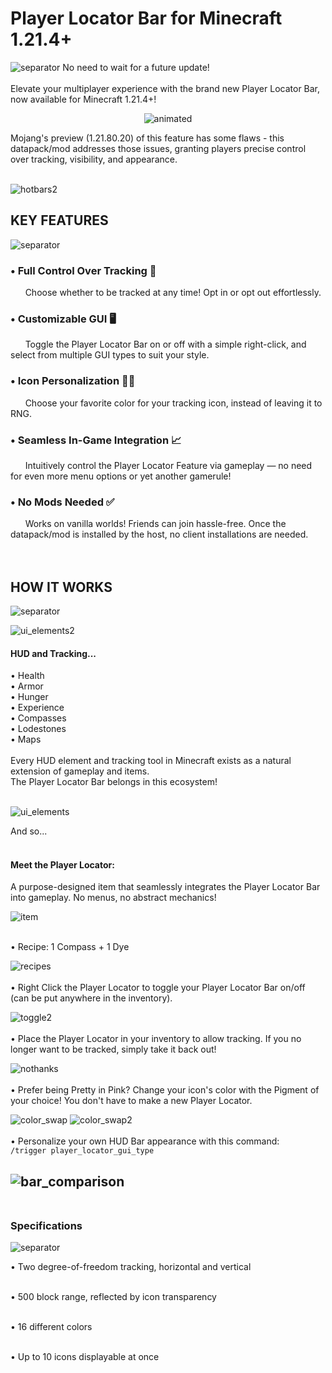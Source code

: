 # Player Locator Bar for Minecraft 1.21.4+
![separator](https://github.com/user-attachments/assets/b6b973e3-f5a7-47b2-b24f-6932b92bd1ba)
No need to wait for a future update!
<br />
<br />
Elevate your multiplayer experience with the brand new Player Locator Bar, now available for Minecraft 1.21.4+! 
<br />

<p align="center">
  <img src="https://github.com/user-attachments/assets/0fde2eed-0917-427d-8bfe-d752199df16d" alt="animated" />
</p>

Mojang's preview (1.21.80.20) of this feature has some flaws - this datapack/mod addresses those issues, granting players precise control over tracking, visibility, and appearance.
<br />
<br />

![hotbars2](https://github.com/user-attachments/assets/d648c4c9-3cd6-4616-94b1-bede65a2962f)
<br />
## **KEY FEATURES**
![separator](https://github.com/user-attachments/assets/b6b973e3-f5a7-47b2-b24f-6932b92bd1ba)
### • Full Control Over Tracking 🧭
&nbsp;&nbsp;&nbsp;&nbsp;&nbsp;&nbsp;Choose whether to be tracked at any time! Opt in or opt out effortlessly.
### • Customizable GUI 🖥
&nbsp;&nbsp;&nbsp;&nbsp;&nbsp;&nbsp;Toggle the Player Locator Bar on or off with a simple right-click, and select from multiple GUI types to suit your style.
### • Icon Personalization 💛💜
&nbsp;&nbsp;&nbsp;&nbsp;&nbsp;&nbsp;Choose your favorite color for your tracking icon, instead of leaving it to RNG.
### • Seamless In-Game Integration 📈
&nbsp;&nbsp;&nbsp;&nbsp;&nbsp;&nbsp;Intuitively control the Player Locator Feature via gameplay — no need for even more menu options or yet another gamerule!
### • No Mods Needed ✅
&nbsp;&nbsp;&nbsp;&nbsp;&nbsp;&nbsp;Works on vanilla worlds! Friends can join hassle-free. Once the datapack/mod is installed by the host, no client installations are needed.
<br />
<br />
<br />
## **HOW IT WORKS**
![separator](https://github.com/user-attachments/assets/b6b973e3-f5a7-47b2-b24f-6932b92bd1ba)
<br />

![ui_elements2](https://github.com/user-attachments/assets/31c416a8-063c-4b71-ae16-bfd549cef791)
#### HUD and Tracking...
• Health
<br />
• Armor
<br />
• Hunger
<br />
• Experience
<br />
• Compasses
<br />
• Lodestones
<br />
• Maps
<br />
<br />
Every HUD element and tracking tool in Minecraft exists as a natural extension of gameplay and items.
<br />
The Player Locator Bar belongs in this ecosystem!
<br />
<br />

![ui_elements](https://github.com/user-attachments/assets/4d71e379-f9b7-457b-b952-17ae0c4b35ef)
<br />

And so...
<br />
<br />

#### Meet the Player Locator:
A purpose-designed item that seamlessly integrates the Player Locator Bar into gameplay. No menus, no abstract mechanics!
<br />

![item](https://github.com/user-attachments/assets/7be2364a-cd1b-4ecf-8d32-a7d4e462551f)
<br />
<br />

• Recipe: 1 Compass + 1 Dye
<br />

![recipes](https://github.com/user-attachments/assets/0b912ec8-0182-45be-8f6e-871fde99cbdb)
<br />
<br />
• Right Click the Player Locator to toggle your Player Locator Bar on/off (can be put anywhere in the inventory).
<br />

![toggle2](https://github.com/user-attachments/assets/fa44cfc5-20cc-43a2-8ac4-777b414b5224)
<br />
<br />
• Place the Player Locator in your inventory to allow tracking. If you no longer want to be tracked, simply take it back out!
<br />

![nothanks](https://github.com/user-attachments/assets/10d572f3-4e34-42ab-9b76-6ec70783e540)
<br />
<br />
• Prefer being Pretty in Pink? Change your icon's color with the Pigment of your choice! You don't have to make a new Player Locator.
<br />

![color_swap](https://github.com/user-attachments/assets/a929082c-2300-4c00-babd-51c8bc7765ab)
![color_swap2](https://github.com/user-attachments/assets/d6a92d8f-daa7-4fcc-b579-d56a6b185388)
<br />
<br />
• Personalize your own HUD Bar appearance with this command:
<br />
```/trigger player_locator_gui_type```
<br />

![bar_comparison](https://github.com/user-attachments/assets/c3cd74c0-ecfc-4d46-8997-7608afe7b34f)
<br />
<br />
----

### Specifications
![separator](https://github.com/user-attachments/assets/b6b973e3-f5a7-47b2-b24f-6932b92bd1ba)
<br />

• Two degree-of-freedom tracking, horizontal and vertical
<br />
<br />

• 500 block range, reflected by icon transparency
<br />
<br />

• 16 different colors
<br />
<br />

• Up to 10 icons displayable at once
<br />
